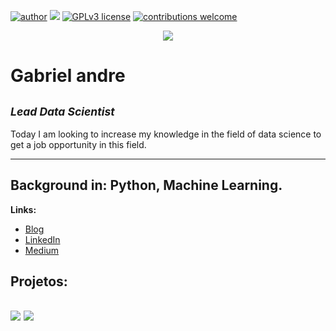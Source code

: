 [![author](https://img.shields.io/badge/author-gabrielandre-red.svg)](https://www.linkedin.com/in/carlosfab) [![](https://img.shields.io/badge/python-3.7+-blue.svg)](https://www.python.org/downloads/release/python-365/) [![GPLv3 license](https://img.shields.io/badge/License-GPLv3-blue.svg)](http://perso.crans.org/besson/LICENSE.html) [![contributions welcome](https://img.shields.io/badge/contributions-welcome-brightgreen.svg?style=flat)](https://github.com/Gabrielandre02/Data-science)

<p align="center">
  <img src="https://i.imgur.com/UBTEv2e.png" >
</p>

# Gabriel andre
<sub>*Lead Data Scientist*</sub>
---
Today I am looking to increase my knowledge in the field of data science to get a job opportunity in this field.

---
**Background in:** Python, Machine Learning.
---
**Links:**
* [Blog]()
* [LinkedIn](https://www.linkedin.com/in/gabriel-andre-01429a213/)
* [Medium]()


## Projetos:

<a href="//github.com/Gabrielandre02/Data-science/blob/main/Analisando_os_Dados_do_Airbnb_(Paris_França).ipynb"><img src="https://cdn-images-1.medium.com/max/1200/1*lgLLPCClCoeH-3bTN48a_Q.png" class="media-object  img-responsive img-thumbnail"></a>
<a href="//github.com/Gabrielandre02/Data-science/blob/main/Analise_de_Credito.ipynb"><img src="https://i.imgur.com/QImZ5ka.png" class="media-object  img-responsive img-thumbnail"></a>
---
